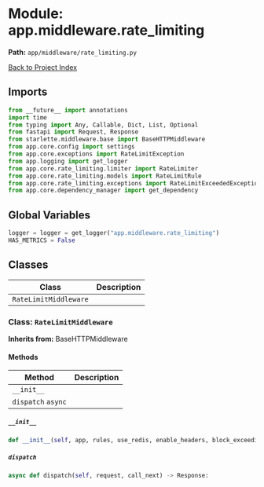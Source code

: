# Module: app.middleware.rate_limiting

**Path:** `app/middleware/rate_limiting.py`

[Back to Project Index](../../../index.md)

## Imports
```python
from __future__ import annotations
import time
from typing import Any, Callable, Dict, List, Optional
from fastapi import Request, Response
from starlette.middleware.base import BaseHTTPMiddleware
from app.core.config import settings
from app.core.exceptions import RateLimitException
from app.logging import get_logger
from app.core.rate_limiting.limiter import RateLimiter
from app.core.rate_limiting.models import RateLimitRule
from app.core.rate_limiting.exceptions import RateLimitExceededException
from app.core.dependency_manager import get_dependency
```

## Global Variables
```python
logger = logger = get_logger("app.middleware.rate_limiting")
HAS_METRICS = False
```

## Classes

| Class | Description |
| --- | --- |
| `RateLimitMiddleware` |  |

### Class: `RateLimitMiddleware`
**Inherits from:** BaseHTTPMiddleware

#### Methods

| Method | Description |
| --- | --- |
| `__init__` |  |
| `dispatch` `async` |  |

##### `__init__`
```python
def __init__(self, app, rules, use_redis, enable_headers, block_exceeding_requests) -> None:
```

##### `dispatch`
```python
async def dispatch(self, request, call_next) -> Response:
```
